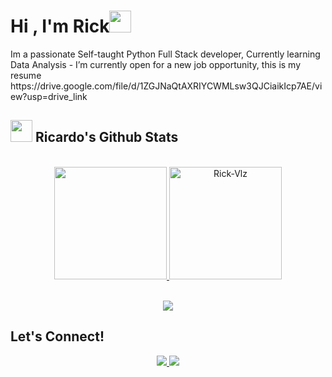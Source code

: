 <h1 align="left"><b>Hi , I'm Rick</b><img src="https://media.giphy.com/media/hvRJCLFzcasrR4ia7z/giphy.gif" width="35"></h1>
<!-- ,php,laravel,java,spring -->
Im a passionate Self-taught Python Full Stack developer, Currently learning Data Analysis
<!-- - Personal website [link](https://www.) -->
- I’m currently open for a new job opportunity, this is my resume https://drive.google.com/file/d/1ZGJNaQtAXRIYCWMLsw3QJCiaikIcp7AE/view?usp=drive_link

## <img src="https://media.giphy.com/media/iY8CRBdQXODJSCERIr/giphy.gif" width="35"><b> Ricardo's Github Stats </b>
<br>

<div align="center">

<a href="https://github.com/Rick-Vlz/">
  <img src="https://github-readme-stats.vercel.app/api?username=Rick-Vlz&include_all_commits=true&count_private=true&show_icons=true&line_height=20&title_color=2CD8EE&icon_color=2CD8EE&text_color=D3D3D3&bg_color=0,000000,022024" style="max-width: 100%;" height="180em"/>
  <img src="https://github-readme-stats.vercel.app/api/top-langs?username=Rick-Vlz&show_icons=true&locale=en&layout=compact&line_height=20&title_color=2CD8EE&icon_color=2CD8EE&text_color=D3D3D3&bg_color=0,000000,022024" style="max-width: 100%;"  alt="Rick-Vlz" height="180em"/>

</a>
</div>
<br>
<!--tech stack icons-->
<p align="center">
  <a href="https://skillicons.dev">
    <img src="https://skillicons.dev/icons?i=py,flask,postman,react,html,css,tailwind,ts,js,nestjs,npm,nodejs,nextjs,figma,ai,vscode,git,github,gitlab,vercel,firebase,mongodb,sqlite,postgres,mysql,kali,arch,ps&perline=14" />
  </a>
</p>

## <b> Let's Connect!</b>
<div align='center'>
<a href="https://www.linkedin.com/in/ricardovaldes17/" target="_blank">
<img src="https://skillicons.dev/icons?i=linkedin&perline=14" />
</a>
<a href="mailto:ricardovlz.wlf@gmail.com" target="_blank">
<img src="https://skillicons.dev/icons?i=gmail&perline=14" />
</a>
</div>

